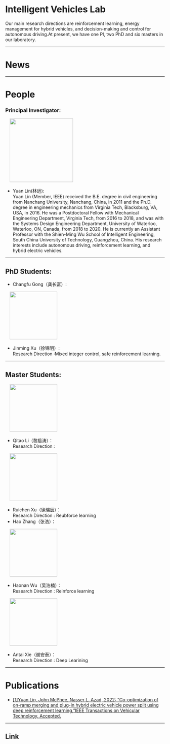 # Intelligent Vehicles Lab
Our main research directions are reinforcement learning, energy management for hybrid vehicles, and decision-making and control for autonomous driving.At present, we have one PI, two PhD and six masters in our laboratory.  

***
# News

***
# People
### Principal Investigator:


  &emsp;<img src="assets/YuanLin.jpg" width="200" height=""/>


* Yuan Lin(林远):<br />Yuan Lin (Member, IEEE) received the B.E. degree in civil engineering from Nanchang University, Nanchang, China, in 2011 and the Ph.D. degree in engineering mechanics from Virginia Tech, Blacksburg, VA, USA, in 2016. He was a Postdoctoral Fellow with Mechanical Engineering Department, Virginia Tech, from 2016 to 2018, and was with the Systems Design Engineering Department, University of Waterloo, Waterloo, ON, Canada, from 2018 to 2020. He is currently an Assistant Professor with the Shien-Ming Wu School of Intelligent Engineering, South China University of Technology, Guangzhou, China. His research interests include autonomous driving, reinforcement learning, and hybrid electric vehicles.

***
## PhD Students:
* Changfu Gong（龚长富）:<br/>

&emsp;<img src="assets/Jinming Xu.jpg" width="150" height=""/>
 
* Jinming Xu（徐锦明）:<br/>
 Research Direction :Mixed integer control, safe reinforcement learning.


***  
## Master Students:
&emsp;<img src="assets/Qitao Li.jpg" width="150" height=""/> 
* Qitao Li（黎启涛）：<br/>
Research Direction  :

&emsp;<img src="assets/Ruichen Xu.jpg" width="150" height=""/> 
* Ruichen Xu（徐瑞辰）：<br/>
Research Direction  : Reubforce learning
* Hao Zhang（张浩）： <br/> 




&emsp;<img src="assets/Haonan Wu.jpg" width="150" height=""/> 
* Haonan Wu（吴浩楠）：<br/>
Research Direction  : Reinforce learning



&emsp;<img src="assets/Antai Xie.jpg" width="150" height=""/> 
* Antai Xie（谢安泰）：<br/>
Research Direction  : Deep Learining

***	
# Publications
* [[1]Yuan Lin, John McPhee, Nasser L. Azad, 2022: “Co-optimization of on-ramp merging and plug-in hybrid electric vehicle power split using deep reinforcement learning,”IEEE Transactions on Vehicular Technology. Accepted.](https://ieeexplore.ieee.org/abstract/document/9757859)



***
## Link
